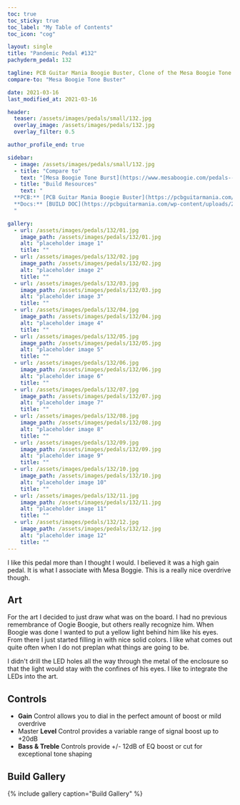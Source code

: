 ```yaml
---
toc: true
toc_sticky: true
toc_label: "My Table of Contents"
toc_icon: "cog"

layout: single
title: "Pandemic Pedal #132"
pachyderm_pedal: 132

tagline: PCB Guitar Mania Boogie Buster, Clone of the Mesa Boogie Tone Burst<br>"I was raised hearing music everywhere I went." - a Boogie wit da Hoodie
compare-to: "Mesa Boogie Tone Buster"

date: 2021-03-16
last_modified_at: 2021-03-16

header:
  teaser: /assets/images/pedals/small/132.jpg
  overlay_image: /assets/images/pedals/132.jpg
  overlay_filter: 0.5

author_profile_end: true

sidebar:
  - image: /assets/images/pedals/small/132.jpg
  - title: "Compare to"
    text: "[Mesa Boogie Tone Burst](https://www.mesaboogie.com/pedals--related/boost-pedals/index.html)"
  - title: "Build Resources"
    text: "
  **PCB:** [PCB Guitar Mania Boogie Buster](https://pcbguitarmania.com/product/boogie-buster/?ref=pachydermpedals)<br>
  **Docs:** [BUILD DOC](https://pcbguitarmania.com/wp-content/uploads/2021/04/Boogie-Buster-Building-Docs.pdf?ref=pachydermpedals)
  "

gallery:
  - url: /assets/images/pedals/132/01.jpg
    image_path: /assets/images/pedals/132/01.jpg
    alt: "placeholder image 1"
    title: ""
  - url: /assets/images/pedals/132/02.jpg
    image_path: /assets/images/pedals/132/02.jpg
    alt: "placeholder image 2"
    title: ""
  - url: /assets/images/pedals/132/03.jpg
    image_path: /assets/images/pedals/132/03.jpg
    alt: "placeholder image 3"
    title: ""
  - url: /assets/images/pedals/132/04.jpg
    image_path: /assets/images/pedals/132/04.jpg
    alt: "placeholder image 4"
    title: ""
  - url: /assets/images/pedals/132/05.jpg
    image_path: /assets/images/pedals/132/05.jpg
    alt: "placeholder image 5"
    title: ""
  - url: /assets/images/pedals/132/06.jpg
    image_path: /assets/images/pedals/132/06.jpg
    alt: "placeholder image 6"
    title: ""
  - url: /assets/images/pedals/132/07.jpg
    image_path: /assets/images/pedals/132/07.jpg
    alt: "placeholder image 7"
    title: ""
  - url: /assets/images/pedals/132/08.jpg
    image_path: /assets/images/pedals/132/08.jpg
    alt: "placeholder image 8"
    title: ""
  - url: /assets/images/pedals/132/09.jpg
    image_path: /assets/images/pedals/132/09.jpg
    alt: "placeholder image 9"
    title: ""
  - url: /assets/images/pedals/132/10.jpg
    image_path: /assets/images/pedals/132/10.jpg
    alt: "placeholder image 10"
    title: ""
  - url: /assets/images/pedals/132/11.jpg
    image_path: /assets/images/pedals/132/11.jpg
    alt: "placeholder image 11"
    title: ""
  - url: /assets/images/pedals/132/12.jpg
    image_path: /assets/images/pedals/132/12.jpg
    alt: "placeholder image 12"
    title: ""
---
```


I like this pedal more than I thought I would. I believed it was a high gain pedal. It is what I associate with Mesa Boggie. This is a really nice overdrive though.

## Art

For the art I decided to just draw what was on the board. I had no previous remembrance of Oogie Boogie, but others really recognize him. When Boogie was done I wanted to put a yellow light behind him like his eyes. From there I just started filling in with nice solid colors. I like what comes out quite often when I do not preplan what things are going to be.

I didn't drill the LED holes all the way through the metal of the enclosure so that the light would stay with the confines of his eyes. I like to integrate the LEDs into the art.

## Controls

* **Gain** Control allows you to dial in the perfect amount of boost or mild overdrive
* Master **Level** Control provides a variable range of signal boost up to +20dB
* **Bass & Treble** Controls provide +/- 12dB of EQ boost or cut for exceptional tone shaping


## Build Gallery

{% include gallery caption="Build Gallery" %}
